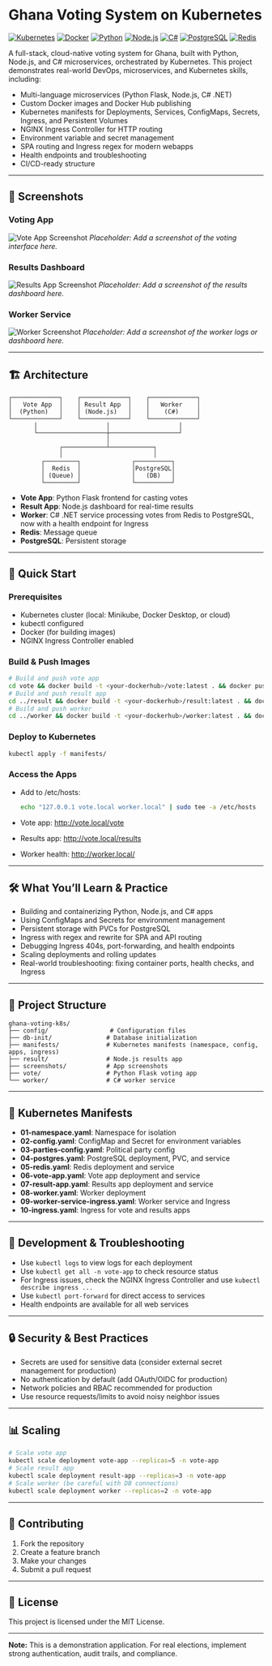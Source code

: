 # Ghana Voting System on Kubernetes

[![Kubernetes](https://img.shields.io/badge/Kubernetes-326CE5?style=for-the-badge&logo=kubernetes&logoColor=white)](https://kubernetes.io/)
[![Docker](https://img.shields.io/badge/Docker-2496ED?style=for-the-badge&logo=docker&logoColor=white)](https://docker.com/)
[![Python](https://img.shields.io/badge/Python-3776AB?style=for-the-badge&logo=python&logoColor=white)](https://python.org/)
[![Node.js](https://img.shields.io/badge/Node.js-339933?style=for-the-badge&logo=node.js&logoColor=white)](https://nodejs.org/)
[![C#](https://img.shields.io/badge/C%23-239120?style=for-the-badge&logo=c-sharp&logoColor=white)](https://docs.microsoft.com/en-us/dotnet/csharp/)
[![PostgreSQL](https://img.shields.io/badge/PostgreSQL-336791?style=for-the-badge&logo=postgresql&logoColor=white)](https://postgresql.org/)
[![Redis](https://img.shields.io/badge/Redis-DC382D?style=for-the-badge&logo=redis&logoColor=white)](https://redis.io/)

A full-stack, cloud-native voting system for Ghana, built with Python, Node.js, and C# microservices, orchestrated by Kubernetes. This project demonstrates real-world DevOps, microservices, and Kubernetes skills, including:

- Multi-language microservices (Python Flask, Node.js, C# .NET)
- Custom Docker images and Docker Hub publishing
- Kubernetes manifests for Deployments, Services, ConfigMaps, Secrets, Ingress, and Persistent Volumes
- NGINX Ingress Controller for HTTP routing
- Environment variable and secret management
- SPA routing and Ingress regex for modern webapps
- Health endpoints and troubleshooting
- CI/CD-ready structure

---

## 📸 Screenshots

### Voting App

![Vote App Screenshot](screenshots/vote-app.png)
*Placeholder: Add a screenshot of the voting interface here.*

### Results Dashboard

![Results App Screenshot](screenshots/results-app.png)
*Placeholder: Add a screenshot of the results dashboard here.*

### Worker Service

![Worker Screenshot](screenshots/worker-app.png)
*Placeholder: Add a screenshot of the worker logs or dashboard here.*

---

## 🏗️ Architecture

```text
┌─────────────┐    ┌─────────────┐    ┌─────────────┐
│   Vote App  │    │ Result App  │    │   Worker    │
│  (Python)   │    │ (Node.js)   │    │    (C#)     │
└─────────────┘    └─────────────┘    └─────────────┘
       │                   │                   │
       └───────────────────┼───────────────────┘
                           │
              ┌────────────┴────────────┐
              │                         │
         ┌─────────┐              ┌──────────┐
         │  Redis  │              │PostgreSQL│
         │ (Queue) │              │   (DB)   │
         └─────────┘              └──────────┘
```

- **Vote App**: Python Flask frontend for casting votes
- **Result App**: Node.js dashboard for real-time results
- **Worker**: C# .NET service processing votes from Redis to PostgreSQL, now with a health endpoint for Ingress
- **Redis**: Message queue
- **PostgreSQL**: Persistent storage

---

## 🚀 Quick Start

### Prerequisites
- Kubernetes cluster (local: Minikube, Docker Desktop, or cloud)
- kubectl configured
- Docker (for building images)
- NGINX Ingress Controller enabled

### Build & Push Images

```bash
# Build and push vote app
cd vote && docker build -t <your-dockerhub>/vote:latest . && docker push <your-dockerhub>/vote:latest
# Build and push result app
cd ../result && docker build -t <your-dockerhub>/result:latest . && docker push <your-dockerhub>/result:latest
# Build and push worker
cd ../worker && docker build -t <your-dockerhub>/worker:latest . && docker push <your-dockerhub>/worker:latest
```

### Deploy to Kubernetes

```bash
kubectl apply -f manifests/
```

### Access the Apps

- Add to /etc/hosts:

  ```bash
  echo "127.0.0.1 vote.local worker.local" | sudo tee -a /etc/hosts
  ```
- Vote app: http://vote.local/vote
- Results app: http://vote.local/results
- Worker health: http://worker.local/

---

## 🛠️ What You’ll Learn & Practice

- Building and containerizing Python, Node.js, and C# apps
- Using ConfigMaps and Secrets for environment management
- Persistent storage with PVCs for PostgreSQL
- Ingress with regex and rewrite for SPA and API routing
- Debugging Ingress 404s, port-forwarding, and health endpoints
- Scaling deployments and rolling updates
- Real-world troubleshooting: fixing container ports, health checks, and Ingress

---

## 📁 Project Structure

```
ghana-voting-k8s/
├── config/                 # Configuration files
├── db-init/               # Database initialization
├── manifests/             # Kubernetes manifests (namespace, config, apps, ingress)
├── result/                # Node.js results app
├── screenshots/           # App screenshots
├── vote/                  # Python Flask voting app
└── worker/                # C# worker service
```

---

## 🧩 Kubernetes Manifests

- **01-namespace.yaml**: Namespace for isolation
- **02-config.yaml**: ConfigMap and Secret for environment variables
- **03-parties-config.yaml**: Political party config
- **04-postgres.yaml**: PostgreSQL deployment, PVC, and service
- **05-redis.yaml**: Redis deployment and service
- **06-vote-app.yaml**: Vote app deployment and service
- **07-result-app.yaml**: Results app deployment and service
- **08-worker.yaml**: Worker deployment
- **09-worker-service-ingress.yaml**: Worker service and Ingress
- **10-ingress.yaml**: Ingress for vote and results apps

---

## 🧪 Development & Troubleshooting

- Use `kubectl logs` to view logs for each deployment
- Use `kubectl get all -n vote-app` to check resource status
- For Ingress issues, check the NGINX Ingress Controller and use `kubectl describe ingress ...`
- Use `kubectl port-forward` for direct access to services
- Health endpoints are available for all web services

---

## 🔒 Security & Best Practices

- Secrets are used for sensitive data (consider external secret management for production)
- No authentication by default (add OAuth/OIDC for production)
- Network policies and RBAC recommended for production
- Use resource requests/limits to avoid noisy neighbor issues

---

## 📊 Scaling

```bash
# Scale vote app
kubectl scale deployment vote-app --replicas=5 -n vote-app
# Scale result app
kubectl scale deployment result-app --replicas=3 -n vote-app
# Scale worker (be careful with DB connections)
kubectl scale deployment worker --replicas=2 -n vote-app
```

---

## 🤝 Contributing

1. Fork the repository
2. Create a feature branch
3. Make your changes
4. Submit a pull request

---

## 📄 License

This project is licensed under the MIT License.

---

**Note:** This is a demonstration application. For real elections, implement strong authentication, audit trails, and compliance.